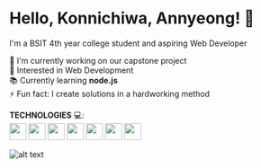 # Hello, Konnichiwa, Annyeong! 👋
I'm a BSIT 4th year college student and aspiring Web Developer



🔭 I'm currently working on our capstone project
<br> 👀 Interested in Web Development
<br> 📚 Currently learning __node.js__
<br> ⚡ Fun fact: I create solutions in a hardworking method
<br>

__TECHNOLOGIES__ 💻: <br>
<a href="https://skillicons.dev"><img height="30" src="https://skillicons.dev/icons?i=html" /></a>
<a href="https://skillicons.dev"><img height="30" src="https://skillicons.dev/icons?i=css" /></a>
<a href="https://skillicons.dev"><img height="30" src="https://skillicons.dev/icons?i=js" /></a>
<a href="https://skillicons.dev"><img height="30" src="https://skillicons.dev/icons?i=python" /></a>
<a href="https://skillicons.dev"><img height="30" src="https://skillicons.dev/icons?i=php" /></a>
<a href="https://skillicons.dev"><img height="30" src="https://skillicons.dev/icons?i=mysql" /></a>
<a href="https://skillicons.dev"><img height="30" src="https://skillicons.dev/icons?i=bootstrap" /></a>
<br>

![alt text](https://cdn.myanimelist.net/s/common/uploaded_files/1539652479-c3125b79f8d130a36f763f0af99b077e.jpeg)
